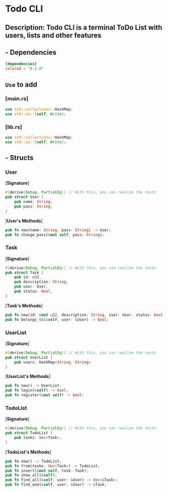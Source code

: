 # Todo CLI

## Description: Todo CLI is a terminal ToDo List with users, lists and other features

## - Dependencies

``` toml
[dependencies]
colored = "0.2.0"
```

## `Use` to add

### [main.rs]

``` rust
use std::collections::HashMap;
use std::io::{self, Write};
```

### [lib.rs]

``` rust
use std::collections::HashMap;
use std::io::{self, Write};
```

## - Structs

### User

[**Signature**]

```rust
#[derive(Debug, PartialEq)] // With this, you can realize the tests
pub struct User {
    pub name: String,
    pub pass: String,
}
```

[**User's Methods**]

``` rust
pub fn new(name: String, pass: String) -> User;
pub fn change_pass(&mut self, pass: String);
```

### Task

[**Signature**]

``` rust
#[derive(Debug, PartialEq)] // With this, you can realize the tests
pub struct Task {
    pub id: u32,
    pub description: String,
    pub user: User,
    pub status: bool,
}
```

[**Task's Methods**]

``` rust
pub fn new(id: &mut u32, description: String, user: User, status: bool) -> Task;
pub fn belongs_to(&self, user: &User) -> bool;
```

### UserList

[**Signature**]

``` rust
#[derive(Debug, PartialEq)] // With this, you can realize the tests
pub struct UserList {
    pub users: HashMap<String, String>
}
```

[**UserList's Methods**]

``` rust
pub fn new() -> UserList;
pub fn login(&self) -> bool;
pub fn register(&mut self) -> bool;
```

### TodoList

[**Signature**]

``` rust
#[derive(Debug, PartialEq)] // With this, you can realize the tests
pub struct TodoList {
    pub tasks: Vec<Task>,
}
```

[**TodoList's Methods**]

``` rust
pub fn new() -> TodoList;
pub fn from(tasks: Vec<Task>) -> TodoList;
pub fn insert(&mut self, task: Task);
pub fn show_all(&self);
pub fn find_all(&self, user: &User) -> Vec<&Task>;
pub fn find_one(&self, user: &User) -> &Task;
```
